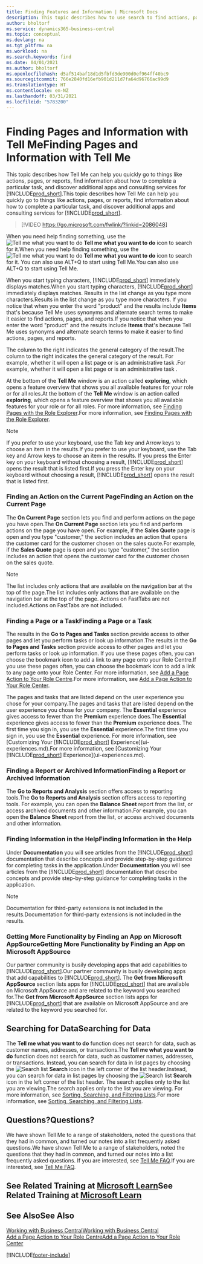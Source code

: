 ```yaml
---
title: Finding Features and Information | Microsoft Docs
description: This topic describes how to use search to find actions, pages, reports, documentation, and data, as well as other apps and consulting services.
author: bholtorf
ms.service: dynamics365-business-central
ms.topic: conceptual
ms.devlang: na
ms.tgt_pltfrm: na
ms.workload: na
ms.search.keywords: find
ms.date: 04/01/2021
ms.author: bholtorf
ms.openlocfilehash: d5af514baf18d1d5fbfd3de900d0ef964ff40bc9
ms.sourcegitcommit: 766e2840fd16efb901d211d7fa64d96766ac99d9
ms.translationtype: HT
ms.contentlocale: en-NZ
ms.lasthandoff: 03/31/2021
ms.locfileid: "5783200"
---
```

# <a name="finding-pages-and-information-with-tell-me"></a><span data-ttu-id="967a9-103">Finding Pages and Information with Tell Me</span><span class="sxs-lookup"><span data-stu-id="967a9-103">Finding Pages and Information with Tell Me</span></span>  
<span data-ttu-id="967a9-104">This topic describes how Tell Me can help you quickly go to things like actions, pages, or reports, find information about how to complete a particular task, and discover additional apps and consulting services for [!INCLUDE[prod_short](includes/prod_short.md)].</span><span class="sxs-lookup"><span data-stu-id="967a9-104">This topic describes how Tell Me can help you quickly go to things like actions, pages, or reports, find information about how to complete a particular task, and discover additional apps and consulting services for [!INCLUDE[prod_short](includes/prod_short.md)].</span></span>  


> [!VIDEO https://go.microsoft.com/fwlink/?linkid=2086048]

<span data-ttu-id="967a9-105">When you need help finding something, use the ![Tell me what you want to do](media/ui-search/search.png "Search for Page or Report") **Tell me what you want to do** icon to search for it.</span><span class="sxs-lookup"><span data-stu-id="967a9-105">When you need help finding something, use the ![Tell me what you want to do](media/ui-search/search.png "Search for Page or Report") **Tell me what you want to do** icon to search for it.</span></span> <span data-ttu-id="967a9-106">You can also use ALT+Q to start using Tell Me.</span><span class="sxs-lookup"><span data-stu-id="967a9-106">You can also use ALT+Q to start using Tell Me.</span></span>

<span data-ttu-id="967a9-107">When you start typing characters, [!INCLUDE[prod_short](includes/prod_short.md)] immediately displays matches.</span><span class="sxs-lookup"><span data-stu-id="967a9-107">When you start typing characters, [!INCLUDE[prod_short](includes/prod_short.md)] immediately displays matches.</span></span> <span data-ttu-id="967a9-108">Results in the list change as you type more characters.</span><span class="sxs-lookup"><span data-stu-id="967a9-108">Results in the list change as you type more characters.</span></span> <span data-ttu-id="967a9-109">If you notice that when you enter the word "product" and the results include **Items** that's because Tell Me uses synonyms and alternate search terms to make it easier to find actions, pages, and reports.</span><span class="sxs-lookup"><span data-stu-id="967a9-109">If you notice that when you enter the word "product" and the results include **Items** that's because Tell Me uses synonyms and alternate search terms to make it easier to find actions, pages, and reports.</span></span>

<span data-ttu-id="967a9-110">The column to the right indicates the general category of the result.</span><span class="sxs-lookup"><span data-stu-id="967a9-110">The column to the right indicates the general category of the result.</span></span> <span data-ttu-id="967a9-111">For example, whether it will open a list page or is an administrative task .</span><span class="sxs-lookup"><span data-stu-id="967a9-111">For example, whether it will open a list page or is an administrative task .</span></span>  

<span data-ttu-id="967a9-112">At the bottom of the **Tell Me** window is an action called **exploring**, which opens a feature overview that shows you all available features for your role or for all roles.</span><span class="sxs-lookup"><span data-stu-id="967a9-112">At the bottom of the **Tell Me** window is an action called **exploring**, which opens a feature overview that shows you all available features for your role or for all roles.</span></span> <span data-ttu-id="967a9-113">For more information, see [Finding Pages with the Role Explorer](ui-role-explorer.md).</span><span class="sxs-lookup"><span data-stu-id="967a9-113">For more information, see [Finding Pages with the Role Explorer](ui-role-explorer.md).</span></span>

> [!NOTE]  
>   <span data-ttu-id="967a9-114">If you prefer to use your keyboard, use the Tab key and Arrow keys to choose an item in the results.</span><span class="sxs-lookup"><span data-stu-id="967a9-114">If you prefer to use your keyboard, use the Tab key and Arrow keys to choose an item in the results.</span></span> <span data-ttu-id="967a9-115">If you press the Enter key on your keyboard without choosing a result, [!INCLUDE[prod_short](includes/prod_short.md)] opens the result that is listed first.</span><span class="sxs-lookup"><span data-stu-id="967a9-115">If you press the Enter key on your keyboard without choosing a result, [!INCLUDE[prod_short](includes/prod_short.md)] opens the result that is listed first.</span></span>

### <a name="finding-an-action-on-the-current-page"></a><span data-ttu-id="967a9-116">Finding an Action on the Current Page</span><span class="sxs-lookup"><span data-stu-id="967a9-116">Finding an Action on the Current Page</span></span>
<span data-ttu-id="967a9-117">The **On Current Page** section lets you find and perform actions on the page you have open.</span><span class="sxs-lookup"><span data-stu-id="967a9-117">The **On Current Page** section lets you find and perform actions on the page you have open.</span></span> <span data-ttu-id="967a9-118">For example, if the **Sales Quote** page is open and you type "customer," the section includes an action that opens the customer card for the customer chosen on the sales quote.</span><span class="sxs-lookup"><span data-stu-id="967a9-118">For example, if the **Sales Quote** page is open and you type "customer," the section includes an action that opens the customer card for the customer chosen on the sales quote.</span></span>

> [!NOTE]  
>   <span data-ttu-id="967a9-119">The list includes only actions that are available on the navigation bar at the top of the page.</span><span class="sxs-lookup"><span data-stu-id="967a9-119">The list includes only actions that are available on the navigation bar at the top of the page.</span></span> <span data-ttu-id="967a9-120">Actions on FastTabs are not included.</span><span class="sxs-lookup"><span data-stu-id="967a9-120">Actions on FastTabs are not included.</span></span>  

### <a name="finding-a-page-or-a-task"></a><span data-ttu-id="967a9-121">Finding a Page or a Task</span><span class="sxs-lookup"><span data-stu-id="967a9-121">Finding a Page or a Task</span></span>
<span data-ttu-id="967a9-122">The results in the **Go to Pages and Tasks** section provide access to other pages and let you perform tasks or look up information.</span><span class="sxs-lookup"><span data-stu-id="967a9-122">The results in the **Go to Pages and Tasks** section provide access to other pages and let you perform tasks or look up information.</span></span> <span data-ttu-id="967a9-123">If you use these pages often, you can choose the bookmark icon to add a link to any page onto your Role Centre.</span><span class="sxs-lookup"><span data-stu-id="967a9-123">If you use these pages often, you can choose the bookmark icon to add a link to any page onto your Role Center.</span></span> <span data-ttu-id="967a9-124">For more information, see [Add a Page Action to Your Role Centre](ui-bookmarks.md).</span><span class="sxs-lookup"><span data-stu-id="967a9-124">For more information, see [Add a Page Action to Your Role Center](ui-bookmarks.md).</span></span>

<span data-ttu-id="967a9-125">The pages and tasks that are listed depend on the user experience you chose for your company.</span><span class="sxs-lookup"><span data-stu-id="967a9-125">The pages and tasks that are listed depend on the user experience you chose for your company.</span></span> <span data-ttu-id="967a9-126">The **Essential** experience gives access to fewer than the **Premium** experience does.</span><span class="sxs-lookup"><span data-stu-id="967a9-126">The **Essential** experience gives access to fewer than the **Premium** experience does.</span></span> <span data-ttu-id="967a9-127">The first time you sign in, you use the **Essential** experience.</span><span class="sxs-lookup"><span data-stu-id="967a9-127">The first time you sign in, you use the **Essential** experience.</span></span> <span data-ttu-id="967a9-128">For more information, see [Customizing Your [!INCLUDE[prod_short](includes/prod_short.md)] Experience](ui-experiences.md).</span><span class="sxs-lookup"><span data-stu-id="967a9-128">For more information, see [Customizing Your [!INCLUDE[prod_short](includes/prod_short.md)] Experience](ui-experiences.md).</span></span>

### <a name="finding-a-report-or-archived-information"></a><span data-ttu-id="967a9-129">Finding a Report or Archived Information</span><span class="sxs-lookup"><span data-stu-id="967a9-129">Finding a Report or Archived Information</span></span>
<span data-ttu-id="967a9-130">The **Go to Reports and Analysis** section offers access to reporting tools.</span><span class="sxs-lookup"><span data-stu-id="967a9-130">The **Go to Reports and Analysis** section offers access to reporting tools.</span></span> <span data-ttu-id="967a9-131">For example, you can open the **Balance Sheet** report from the list, or access archived documents and other information.</span><span class="sxs-lookup"><span data-stu-id="967a9-131">For example, you can open the **Balance Sheet** report from the list, or access archived documents and other information.</span></span>  

### <a name="finding-information-in-the-help"></a><span data-ttu-id="967a9-132">Finding Information in the Help</span><span class="sxs-lookup"><span data-stu-id="967a9-132">Finding Information in the Help</span></span>
<span data-ttu-id="967a9-133">Under **Documentation** you will see articles from the [!INCLUDE[prod_short](includes/prod_short.md)] documentation that describe concepts and provide step-by-step guidance for completing tasks in the application.</span><span class="sxs-lookup"><span data-stu-id="967a9-133">Under **Documentation** you will see articles from the [!INCLUDE[prod_short](includes/prod_short.md)] documentation that describe concepts and provide step-by-step guidance for completing tasks in the application.</span></span>    

> [!NOTE]  
> <span data-ttu-id="967a9-134">Documentation for third-party extensions is not included in the results.</span><span class="sxs-lookup"><span data-stu-id="967a9-134">Documentation for third-party extensions is not included in the results.</span></span>

### <a name="getting-more-functionality-by-finding-an-app-on-microsoft-appsource"></a><span data-ttu-id="967a9-135">Getting More Functionality by Finding an App on Microsoft AppSource</span><span class="sxs-lookup"><span data-stu-id="967a9-135">Getting More Functionality by Finding an App on Microsoft AppSource</span></span>
<span data-ttu-id="967a9-136">Our partner community is busily developing apps that add capabilities to [!INCLUDE[prod_short](includes/prod_short.md)].</span><span class="sxs-lookup"><span data-stu-id="967a9-136">Our partner community is busily developing apps that add capabilities to [!INCLUDE[prod_short](includes/prod_short.md)].</span></span> <span data-ttu-id="967a9-137">The **Get from Microsoft AppSource** section lists apps for [!INCLUDE[prod_short](includes/prod_short.md)] that are available on Microsoft AppSource and are related to the keyword you searched for.</span><span class="sxs-lookup"><span data-stu-id="967a9-137">The **Get from Microsoft AppSource** section lists apps for [!INCLUDE[prod_short](includes/prod_short.md)] that are available on Microsoft AppSource and are related to the keyword you searched for.</span></span>

## <a name="searching-for-data"></a><span data-ttu-id="967a9-138">Searching for Data</span><span class="sxs-lookup"><span data-stu-id="967a9-138">Searching for Data</span></span>
<span data-ttu-id="967a9-139">The **Tell me what you want to do** function does not search for data, such as customer names, addresses, or transactions.</span><span class="sxs-lookup"><span data-stu-id="967a9-139">The **Tell me what you want to do** function does not search for data, such as customer names, addresses, or transactions.</span></span> <span data-ttu-id="967a9-140">Instead, you can search for data in list pages by choosing the ![Search list](media/ui-search/search-list.png "Search list icon") **Search** icon in the left corner of the list header.</span><span class="sxs-lookup"><span data-stu-id="967a9-140">Instead, you can search for data in list pages by choosing the ![Search list](media/ui-search/search-list.png "Search list icon") **Search** icon in the left corner of the list header.</span></span> <span data-ttu-id="967a9-141">The search applies only to the list you are viewing.</span><span class="sxs-lookup"><span data-stu-id="967a9-141">The search applies only to the list you are viewing.</span></span> <span data-ttu-id="967a9-142">For more information, see [Sorting, Searching, and Filtering Lists](ui-enter-criteria-filters.md).</span><span class="sxs-lookup"><span data-stu-id="967a9-142">For more information, see [Sorting, Searching, and Filtering Lists](ui-enter-criteria-filters.md).</span></span>

## <a name="questions"></a><span data-ttu-id="967a9-143">Questions?</span><span class="sxs-lookup"><span data-stu-id="967a9-143">Questions?</span></span>
<span data-ttu-id="967a9-144">We have shown Tell Me to a range of stakeholders, noted the questions that they had in common, and turned our notes into a list frequently asked questions.</span><span class="sxs-lookup"><span data-stu-id="967a9-144">We have shown Tell Me to a range of stakeholders, noted the questions that they had in common, and turned our notes into a list frequently asked questions.</span></span> <span data-ttu-id="967a9-145">If you are interested, see [Tell Me FAQ](ui-search-faq.md).</span><span class="sxs-lookup"><span data-stu-id="967a9-145">If you are interested, see [Tell Me FAQ](ui-search-faq.md).</span></span>

## <a name="see-related-training-at-microsoft-learn"></a><span data-ttu-id="967a9-146">See Related Training at [Microsoft Learn](/learn/modules/user-interface-dynamics-365-business-central/index)</span><span class="sxs-lookup"><span data-stu-id="967a9-146">See Related Training at [Microsoft Learn](/learn/modules/user-interface-dynamics-365-business-central/index)</span></span>

## <a name="see-also"></a><span data-ttu-id="967a9-147">See Also</span><span class="sxs-lookup"><span data-stu-id="967a9-147">See Also</span></span>
[<span data-ttu-id="967a9-148">Working with Business Central</span><span class="sxs-lookup"><span data-stu-id="967a9-148">Working with Business Central</span></span>](ui-work-product.md)  
[<span data-ttu-id="967a9-149">Add a Page Action to Your Role Centre</span><span class="sxs-lookup"><span data-stu-id="967a9-149">Add a Page Action to Your Role Center</span></span>](ui-bookmarks.md)


[!INCLUDE[footer-include](includes/footer-banner.md)]